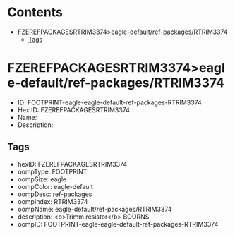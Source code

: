 



Contents
========

* [FZEREFPACKAGESRTRIM3374>eagle-default/ref-packages/RTRIM3374](#fzerefpackagesrtrim3374eagle-defaultref-packagesrtrim3374)
	* [Tags](#tags)

# FZEREFPACKAGESRTRIM3374>eagle-default/ref-packages/RTRIM3374

- ID: FOOTPRINT-eagle-eagle-default-ref-packages-RTRIM3374
- Hex ID: FZEREFPACKAGESRTRIM3374
- Name: 
- Description: 

## Tags

- hexID: FZEREFPACKAGESRTRIM3374
- oompType: FOOTPRINT
- oompSize: eagle
- oompColor: eagle-default
- oompDesc: ref-packages
- oompIndex: RTRIM3374
- oompName: eagle-default/ref-packages/RTRIM3374
- description: &lt;b&gt;Trimm resistor&lt;/b&gt; BOURNS
- oompID: FOOTPRINT-eagle-eagle-default-ref-packages-RTRIM3374
